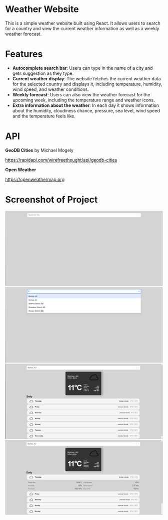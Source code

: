 # Weather Website
This is a simple weather website built using React. It allows users to search for a country and view the current weather information as well as a weekly weather forecast.

# Features
- **Autocomplete search bar**: Users can type in the name of a city and gets suggestion as they type.
- **Current weather display**: The website fetches the current weather data for the selected country and displays it, including temperature, humidity, wind speed, and weather conditions.
- **Weekly forecast**: Users can also view the weather forecast for the upcoming week, including the temperature range and weather icons.
- **Extra information about the weather**: In each day it shows information about the humidity, cloudiness chance, pressure, sea level, wind speed and the temperature feels like. 

# API
**GeoDB Cities** by Michael Mogely

https://rapidapi.com/wirefreethought/api/geodb-cities

**Open Weather**

https://openweathermap.org

# Screenshot of Project
![Search bar with nothing showing](public/git/default-screen.png)
![Search bar auto complete cities starting with "S"](public/git/search-bar.png)
![Current weather and tempurature of the city](public/git/current-weather.png)
![One of the other day information is shown](public/git/forecast.png)
